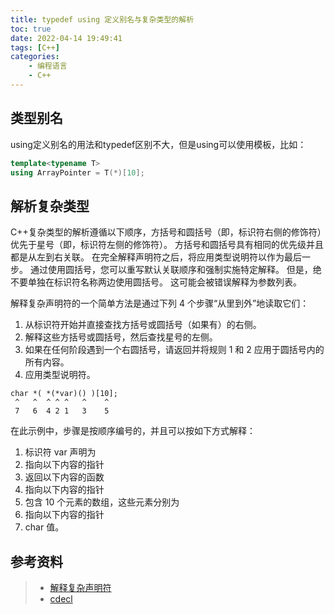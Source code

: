 ```yaml
---
title: typedef using 定义别名与复杂类型的解析
toc: true
date: 2022-04-14 19:49:41
tags: [C++]
categories:
    - 编程语言
    - C++
---
```



## 类型别名

using定义别名的用法和typedef区别不大，但是using可以使用模板，比如：

```cpp
template<typename T>
using ArrayPointer = T(*)[10];
```

## 解析复杂类型

C++复杂类型的解析遵循以下顺序，方括号和圆括号（即，标识符右侧的修饰符）优先于星号（即，标识符左侧的修饰符）。 方括号和圆括号具有相同的优先级并且都是从左到右关联。 在完全解释声明符之后，将应用类型说明符以作为最后一步。 通过使用圆括号，您可以重写默认关联顺序和强制实施特定解释。 但是，绝不要单独在标识符名称两边使用圆括号。 这可能会被错误解释为参数列表。

解释复杂声明符的一个简单方法是通过下列 4 个步骤“从里到外”地读取它们：

1. 从标识符开始并直接查找方括号或圆括号（如果有）的右侧。
2. 解释这些方括号或圆括号，然后查找星号的左侧。
3. 如果在任何阶段遇到一个右圆括号，请返回并将规则 1 和 2 应用于圆括号内的所有内容。
4. 应用类型说明符。

```
char *( *(*var)() )[10];
 ^   ^  ^ ^ ^   ^    ^
 7   6  4 2 1   3    5
```

在此示例中，步骤是按顺序编号的，并且可以按如下方式解释：

1. 标识符 var 声明为
2. 指向以下内容的指针
3. 返回以下内容的函数
4. 指向以下内容的指针
5. 包含 10 个元素的数组，这些元素分别为
6. 指向以下内容的指针
7. char 值。

## 参考资料
> - [解释复杂声明符](https://docs.microsoft.com/zh-cn/cpp/c-language/interpreting-more-complex-declarators?view=msvc-170)
> - [cdecl](https://cdecl.org/)
